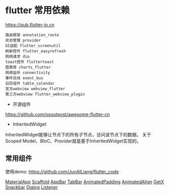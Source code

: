 # flutter 常用依赖

https://pub.flutter-io.cn

```
路由框架 annotation_route
状态管理 provider
UI适配 flutter_screenutil
刷新控件 flutter_easyrefresh
网络请求 dio
toast控件 fluttertoast
图表库 charts_flutter
网络监听 connectivity
事件总线 event_bus
日历组件 table_calendar
官方webview webview_flutter
第三方webview flutter_webview_plugin
```



- 开源组件

https://github.com/osoutpost/awesome-flutter-cn


- InheritedWidget

InheritedWidget能够让节点下的所有子节点，访问该节点下的数据。 关于Scoped Model、BloC、Provider就是基于InheritedWidget实现的。


## 常用组件
使用demo: https://github.com/JunAILiang/flutter_code

[MaterialApp](http://liujunmin.com/flutter/material_app.html)
[Scaffold](http://liujunmin.com/flutter/scaffold.html)
[AppBar](http://liujunmin.com/flutter/app_bar.html)
[TabBar](http://liujunmin.com/flutter/tab_bar.html)
[AnimatedPadding](http://liujunmin.com/flutter/padding_and_animated_padding.html#animatedpadding%E6%9E%84%E9%80%A0%E5%87%BD%E6%95%B0)
[AnimatedAlign](http://liujunmin.com/flutter/align_and_animated_align.html)
[GetX](http://liujunmin.com/flutter/getx_dvanced/obs.html)
[Snackbar](http://liujunmin.com/flutter/getx/introduction.html#snackbar%E4%BB%8B%E7%BB%8D)
[Dialog](http://liujunmin.com/flutter/getx/introduction.html#dialog%E4%BB%8B%E7%BB%8D)
[Listener](http://liujunmin.com/flutter/gesture/listener.html)